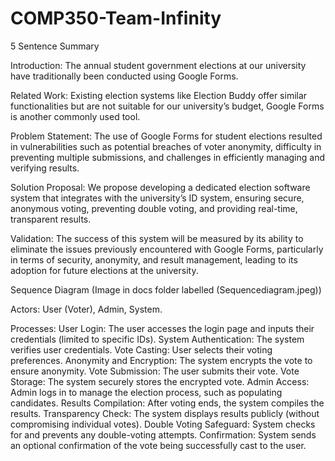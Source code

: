 # COMP350-Team-Infinity
5 Sentence Summary

Introduction: The annual student government elections at our university have traditionally been conducted using Google Forms.

Related Work: Existing election systems like Election Buddy offer similar functionalities but are not suitable for our university’s budget, Google Forms is another commonly used tool.

Problem Statement: The use of Google Forms for student elections resulted in vulnerabilities such as potential breaches of voter anonymity, difficulty in preventing multiple submissions, and challenges in efficiently managing and verifying results.

Solution Proposal: We propose developing a dedicated election software system that integrates with the university’s ID system, ensuring secure, anonymous voting, preventing double voting, and providing real-time, transparent results.

Validation: The success of this system will be measured by its ability to eliminate the issues previously encountered with Google Forms, particularly in terms of security, anonymity, and result management, leading to its adoption for future elections at the university.

Sequence Diagram (Image in docs folder labelled (Sequencediagram.jpeg))

Actors: User (Voter), Admin, System.

Processes:
User Login: The user accesses the login page and inputs their credentials (limited to specific IDs).
System Authentication: The system verifies user credentials.
Vote Casting: User selects their voting preferences.
Anonymity and Encryption: The system encrypts the vote to ensure anonymity.
Vote Submission: The user submits their vote.
Vote Storage: The system securely stores the encrypted vote.
Admin Access: Admin logs in to manage the election process, such as populating candidates.
Results Compilation: After voting ends, the system compiles the results.
Transparency Check: The system displays results publicly (without compromising individual votes). 
Double Voting Safeguard: System checks for and prevents any double-voting attempts. 
Confirmation: System sends an optional confirmation of the vote being successfully cast to the user.
